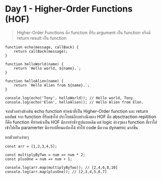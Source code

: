 # Day 1 - Higher-Order Functions (HOF)

> Higher-Order Functions คือ function ที่รับ argument เป็น function หรือมี return result เป็น function

```
function echo(message, callBack) {
    return callBack(message);
}

function helloWorld(name) {
    return `Hello world, ${name}.`;
}

function helloAlien(name) {
    return `Hello Alien from ${name}.`;
}

console.log(echo('Tony', helloWorld)); // Hello world, Tony.
console.log(echo('Elon', helloAlien)); // Hello Alien from Elon.
```
จากตัวอย่างข้างต้น echo function ทำหน้าที่เป็น Higher-Order function และ return ผลลัพธ์ จาก function ที่รับเข้าไป ประโยชน์อีกอย่างนึงของ HOF คือ absctraction repitition ก็คือ function ที่ทำหน้าเป็น HOF มีการทำซ้ำๆรูปแบบเดิม แต่ logic ต่างๆของ function ที่เราใส่เข้าไปเป็น paramerter มีการเปลี่ยนแปลงได้ ทำให้ code มีความ dynamic มากขึ้น

ยกตัวอย่างง่ายๆ
```
const arr = [1,2,3,4,5];

const multiplyByTwo = num => num * 2;
const plusOne = num => num + 1;

console.log(arr.map(multiplyByTwo)); // [2,4,6,8,10]
console.log(arr.map(plusOne)); // [2,3,4,5,6,7]
```